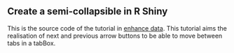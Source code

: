 ## Create a semi-collapsible in R Shiny

This is the source code of the tutorial in [enhance data](https://antoineguillot.wordpress.com/2017/02/15/three-r-shiny-tricks-to-make-your-shiny-app-shines-13/). 
This tutorial aims the realisation of next and previous arrow buttons to be able to move between tabs in a tabBox.
